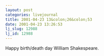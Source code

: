 ```yaml
---
layout: post
categories: livejournal
title: 2001-04-23 13&colon;26&colon;53
date: 2001-04-23 13:26:53
lj_slug: 12988
lj_id: 12988
---
```

Happy birth/death day William Shakespeare.
